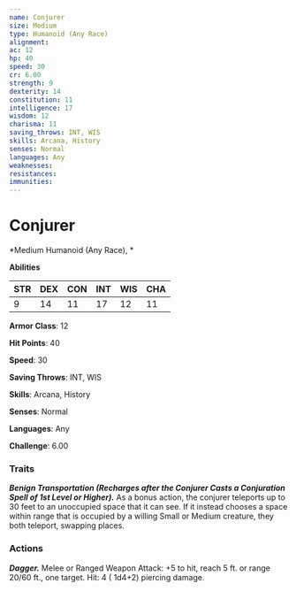 ```yaml
---
name: Conjurer
size: Medium
type: Humanoid (Any Race)
alignment: 
ac: 12
hp: 40
speed: 30
cr: 6.00
strength: 9
dexterity: 14
constitution: 11
intelligence: 17
wisdom: 12
charisma: 11
saving_throws: INT, WIS
skills: Arcana, History
senses: Normal
languages: Any
weaknesses:
resistances:
immunities:
---
```


# Conjurer

*Medium Humanoid (Any Race), *

**Abilities**

| STR | DEX | CON | INT | WIS | CHA |
| --- | --- | --- | --- | --- | --- |
| 9 | 14 | 11 | 17 | 12 | 11 |

**Armor Class**: 12

**Hit Points**: 40

**Speed**: 30

**Saving Throws**: INT, WIS

**Skills**: Arcana, History

**Senses**: Normal

**Languages**: Any

**Challenge**: 6.00


### Traits
***Benign Transportation (Recharges after the Conjurer Casts a Conjuration Spell of 1st Level or Higher).*** As a bonus action, the conjurer teleports up to 30 feet to an unoccupied space that it can see. If it instead chooses a space within range that is occupied by a willing Small or Medium creature, they both teleport, swapping places.


### Actions
***Dagger.*** Melee or Ranged Weapon Attack:  +5 to hit, reach 5 ft. or range 20/60 ft., one target. Hit: 4 ( 1d4+2) piercing damage.

